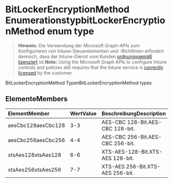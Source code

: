 # <a name="bitlockerencryptionmethod-enum-type"></a><span data-ttu-id="a6bd3-101">BitLockerEncryptionMethod Enumerationstyp</span><span class="sxs-lookup"><span data-stu-id="a6bd3-101">bitLockerEncryptionMethod enum type</span></span>

> <span data-ttu-id="a6bd3-102">**Hinweis:** Die Verwendung der Microsoft Graph-APIs zum Konfigurieren von Intune-Steuerelementen und -Richtlinien erfordert dennoch, dass der Intune-Dienst vom Kunden [ordnungsgemäß lizenziert](https://go.microsoft.com/fwlink/?linkid=839381) ist.</span><span class="sxs-lookup"><span data-stu-id="a6bd3-102">**Note:** Using the Microsoft Graph APIs to configure Intune controls and policies still requires that the Intune service is [correctly licensed](https://go.microsoft.com/fwlink/?linkid=839381) by the customer.</span></span>

<span data-ttu-id="a6bd3-103">BitLockerEncryptionMethod Typen</span><span class="sxs-lookup"><span data-stu-id="a6bd3-103">BitLockerEncryptionMethod types</span></span>
## <a name="members"></a><span data-ttu-id="a6bd3-104">Elemente</span><span class="sxs-lookup"><span data-stu-id="a6bd3-104">Members</span></span>
|<span data-ttu-id="a6bd3-105">Element</span><span class="sxs-lookup"><span data-stu-id="a6bd3-105">Member</span></span>|<span data-ttu-id="a6bd3-106">Wert</span><span class="sxs-lookup"><span data-stu-id="a6bd3-106">Value</span></span>|<span data-ttu-id="a6bd3-107">Beschreibung</span><span class="sxs-lookup"><span data-stu-id="a6bd3-107">Description</span></span>|
|:---|:---|:---|
|<span data-ttu-id="a6bd3-108">aesCbc128</span><span class="sxs-lookup"><span data-stu-id="a6bd3-108">aesCbc128</span></span>|<span data-ttu-id="a6bd3-109">3</span><span class="sxs-lookup"><span data-stu-id="a6bd3-109">-3</span></span>|<span data-ttu-id="a6bd3-110">AES-CBC 128-Bit.</span><span class="sxs-lookup"><span data-stu-id="a6bd3-110">AES-CBC 128-bit.</span></span>|
|<span data-ttu-id="a6bd3-111">aesCbc256</span><span class="sxs-lookup"><span data-stu-id="a6bd3-111">aesCbc256</span></span>|<span data-ttu-id="a6bd3-112">4</span><span class="sxs-lookup"><span data-stu-id="a6bd3-112">-4</span></span>|<span data-ttu-id="a6bd3-113">AES-CBC 256-Bit.</span><span class="sxs-lookup"><span data-stu-id="a6bd3-113">AES-CBC 256-bit.</span></span>|
|<span data-ttu-id="a6bd3-114">xtsAes128</span><span class="sxs-lookup"><span data-stu-id="a6bd3-114">xtsAes128</span></span>|<span data-ttu-id="a6bd3-115">6</span><span class="sxs-lookup"><span data-stu-id="a6bd3-115">-6</span></span>|<span data-ttu-id="a6bd3-116">XTS-AES-128-Bit.</span><span class="sxs-lookup"><span data-stu-id="a6bd3-116">XTS-AES 128-bit.</span></span>|
|<span data-ttu-id="a6bd3-117">xtsAes256</span><span class="sxs-lookup"><span data-stu-id="a6bd3-117">xtsAes256</span></span>|<span data-ttu-id="a6bd3-118">7</span><span class="sxs-lookup"><span data-stu-id="a6bd3-118">-7</span></span>|<span data-ttu-id="a6bd3-119">XTS-AES 256-Bit.</span><span class="sxs-lookup"><span data-stu-id="a6bd3-119">XTS-AES 256-bit.</span></span>|








